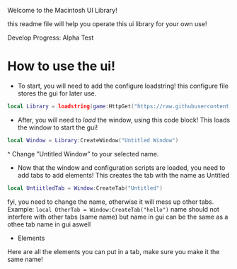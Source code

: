 Welcome to the Macintosh UI Library!

this readme file will help you operate this ui library for your own use!

Develop Progress: 
Alpha Test
# How to use the ui!

- To start, you will need to add the configure loadstring!
 this configure file stores the gui for later use.
```lua
local Library = loadstring(game:HttpGet("https://raw.githubusercontent.com/berrizscript/macintosh/refs/heads/main/configure"))()
```

- After, you will need to *load* the window, using this code block!
This loads the window to start the gui!
```lua
local Window = Library:CreateWindow("Untitled Window")
```
^ Change ”Untitled Window” to your selected name.

- Now that the window and configuration scripts are loaded, you need to add tabs to add elements!
This creates the tab with the name as Untitled
```lua
local UntiitledTab = Window:CreateTab("Untitled")
```
fyi, you need to change the name, otherwise it will mess up other tabs.
Example:
`local OtherTab = Window:CreateTab("hello")`
name should not interfere with other tabs (same name) but name in gui can be the same as a othee tab name in gui aswell

- Elements

Here are all the elements you can put in a tab, make sure you make it the same name!


